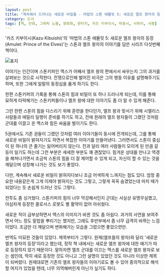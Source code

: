 ```yaml
---
layout: post
title: "계속해서 드러나는 새로운 비밀들 - 마법의 스톤 애뮬릿 5: 새로운 엘프 왕자의 등장"
category: 도서
tags: [책, 만화, 그래픽 노블, 영화화, 판타지, 카즈 키부이시, 박중서, 사파리, 서평]
---
```


'카즈 키부이시(Kazu Kibuishi)'의
'마법의 스톤 애뮬릿 5: 새로운 엘프 왕자의 등장(Amulet: Prince of the Elves)'는
스톤과 엘프 왕자의 이야기를 담은 시리즈 다섯번째 책이다.

![표지](https://lh3.googleusercontent.com/vj9-aklf507vzeWV9JocLQdwx-TRJuYezo18TKJ9Oon_OMM2IBnuxb7b82mjniNSQ_39Rz3BetWAzA=s480)

이야기는 인간이며 스톤키퍼인 맥스가 어째서 엘프 왕의 편에서서 싸우는지
그의 과거를 살펴보는 것으로 시작한다.
전쟁으로인해 벌어진 비극은 그의 행동 이유를 설명해주기도 하며,
또한 그에게 일말의 동정심을 품게 하기도 한다.

한편 스톤키퍼의 기록을 통해 스톤의 힘과 비밀이 또 하나 드러나게 되는데,
이를 통해 묘하게 타락해가는 스톤키퍼들이나 엘프 왕에 대한 이야기도 좀 더 알 수 있게 해준다.

그런 한편 스톤의 힘을 다스리기 위해 훈련을 한다던가,
엘프 왕과 맞서기 위해 시엘리스 사람들과 에밀리 일행이 준비를 하기도 하고,
전에 원래의 엘프 왕자들이 그랬던 것처럼 군대를 이끌고 온 맥스와 힘든 싸움을 벌이기도 한다.

5권에서도 기존 권들이 그랬던 것처럼 여러 이야기들이 동시에 전개되는데,
그를 통해 새로운 비밀이 밝혀지기도 하면서
복잡한 이야기를 만들어낸다.
그러면서도 스톤이 중심이 된 하나의 큰 줄기는 잃어버리지 않는다.
전과 달리 여러 사람들이 모이게 된 만큼 갈등이 일기도 하는데
그런 부분은 세세한 부분도 꽤 괜찮았다.
힘겨운 상대를 만나고 역경을 해쳐나가면서 조금씩 스톤의 힘을 더 잘 제어할 수 있게 되고,
자신이 할 수 있는 것을 깨달으며 성장해 나가는 것도 보기 좋았다.

다만, 계속해서 새로운 비밀이 밝혀지다보니 조금 어색하게 느껴지는 점도 있다.
엄청 중요한 내용같은게 그게 이제야 밝혀지는 것도 그렇고,
그렇게 꼭꼭 숨겼었는데 마치 때가 되었다는 듯 손쉽게 드러난 것도 그렇다.

전투도 좀 싱거웠다.
스톤키퍼의 힘이 너무 막강해서인지 군대는 사실상 유명무실했고,
야심차게 등장한 콜로서스 로봇도 별 활약이 없어 아쉬웠다.

새로운 적이 급부상하면서 맥스의 이미지가 바뀐 것도 좀 아쉽다.
과거의 사연을 보여주면서 어느 정도 밑밥을 뿌리기는 했지만,
그래도 후반부에서 좀 너무 급격히 바뀌는 느낌이었다.
조금만 더 깨달으며 변화해가는 모습을 그렸으면 좋았으련만.

번역도 미묘한 것들이 있었다.
제목부터가 그렇다.
원제(엘프들의 왕자)와 달리 '새로운 엘프 왕자의 등장'이라고 했는데,
정작 책 내에서는 새로운 엘프 왕자에 대한 얘기가 따로 등장하지 않기 때문이다.
말하자면 엘프 군대를 이끄는 맥스를 새로운 엘프 왕자로 보는 셈인데,
딱히 새로 등장한 것도 아니고 그런 설명이 있었던 것도 아니라 이상한 제목이 되버렸다.
원제대로면 기존의 엘프 왕자들의 이야기로도 볼 수 있어 중의적으로 해석할 여지가 있었을 텐데,
너무 의역해버린게 아닌가 싶기도 하다.
